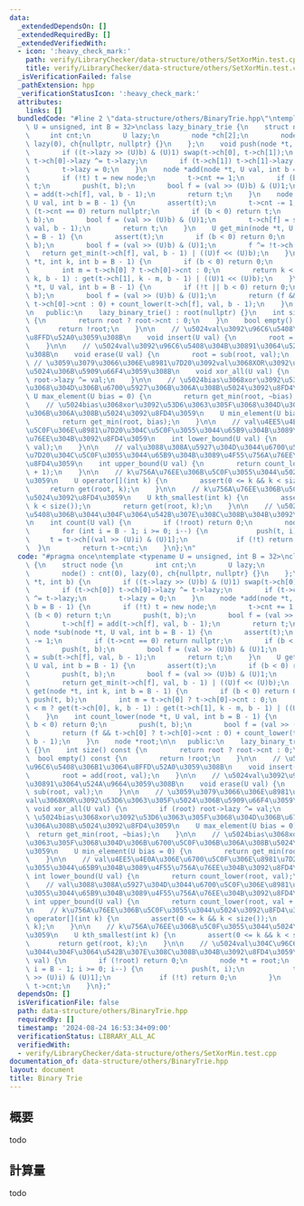 ```yaml
---
data:
  _extendedDependsOn: []
  _extendedRequiredBy: []
  _extendedVerifiedWith:
  - icon: ':heavy_check_mark:'
    path: verify/LibraryChecker/data-structure/others/SetXorMin.test.cpp
    title: verify/LibraryChecker/data-structure/others/SetXorMin.test.cpp
  _isVerificationFailed: false
  _pathExtension: hpp
  _verificationStatusIcon: ':heavy_check_mark:'
  attributes:
    links: []
  bundledCode: "#line 2 \"data-structure/others/BinaryTrie.hpp\"\ntemplate <typename\
    \ U = unsigned, int B = 32>\nclass lazy_binary_trie {\n    struct node {\n   \
    \     int cnt;\n        U lazy;\n        node *ch[2];\n        node() : cnt(0),\
    \ lazy(0), ch{nullptr, nullptr} {}\n    };\n    void push(node *t, int b) {\n\
    \        if ((t->lazy >> (U)b) & (U)1) swap(t->ch[0], t->ch[1]);\n        if (t->ch[0])\
    \ t->ch[0]->lazy ^= t->lazy;\n        if (t->ch[1]) t->ch[1]->lazy ^= t->lazy;\n\
    \        t->lazy = 0;\n    }\n    node *add(node *t, U val, int b = B - 1) {\n\
    \        if (!t) t = new node;\n        t->cnt += 1;\n        if (b < 0) return\
    \ t;\n        push(t, b);\n        bool f = (val >> (U)b) & (U)1;\n        t->ch[f]\
    \ = add(t->ch[f], val, b - 1);\n        return t;\n    }\n    node *sub(node *t,\
    \ U val, int b = B - 1) {\n        assert(t);\n        t->cnt -= 1;\n        if\
    \ (t->cnt == 0) return nullptr;\n        if (b < 0) return t;\n        push(t,\
    \ b);\n        bool f = (val >> (U)b) & (U)1;\n        t->ch[f] = sub(t->ch[f],\
    \ val, b - 1);\n        return t;\n    }\n    U get_min(node *t, U val, int b\
    \ = B - 1) {\n        assert(t);\n        if (b < 0) return 0;\n        push(t,\
    \ b);\n        bool f = (val >> (U)b) & (U)1;\n        f ^= !t->ch[f];\n     \
    \   return get_min(t->ch[f], val, b - 1) | ((U)f << (U)b);\n    }\n    U get(node\
    \ *t, int k, int b = B - 1) {\n        if (b < 0) return 0;\n        push(t, b);\n\
    \        int m = t->ch[0] ? t->ch[0]->cnt : 0;\n        return k < m ? get(t->ch[0],\
    \ k, b - 1) : get(t->ch[1], k - m, b - 1) | ((U)1 << (U)b);\n    }\n    int count_lower(node\
    \ *t, U val, int b = B - 1) {\n        if (!t || b < 0) return 0;\n        push(t,\
    \ b);\n        bool f = (val >> (U)b) & (U)1;\n        return (f && t->ch[0] ?\
    \ t->ch[0]->cnt : 0) + count_lower(t->ch[f], val, b - 1);\n    }\n    node *root;\n\
    \n   public:\n    lazy_binary_trie() : root(nullptr) {}\n    int size() const\
    \ {\n        return root ? root->cnt : 0;\n    }\n    bool empty() const {\n \
    \       return !root;\n    }\n\n    // \u5024val\u3092\u96C6\u5408\u306B1\u3064\
    \u8FFD\u52A0\u3059\u308B\n    void insert(U val) {\n        root = add(root, val);\n\
    \    }\n\n    // \u5024val\u3092\u96C6\u5408\u304B\u30891\u3064\u524A\u9664\u3059\
    \u308B\n    void erase(U val) {\n        root = sub(root, val);\n    }\n\n   \
    \ // \u3059\u3079\u3066\u306E\u8981\u7D20\u3092val\u3068XOR\u3092\u53D6\u3063\u305F\
    \u5024\u306B\u5909\u66F4\u3059\u308B\n    void xor_all(U val) {\n        if (root)\
    \ root->lazy ^= val;\n    }\n\n    // \u5024bias\u3068xor\u3092\u53D6\u3063\u305F\
    \u3068\u304D\u306B\u6700\u5927\u306B\u306A\u308B\u5024\u3092\u8FD4\u3059\n   \
    \ U max_element(U bias = 0) {\n        return get_min(root, ~bias);\n    }\n\n\
    \    // \u5024bias\u3068xor\u3092\u53D6\u3063\u305F\u3068\u304D\u306B\u6700\u5C0F\
    \u306B\u306A\u308B\u5024\u3092\u8FD4\u3059\n    U min_element(U bias = 0) {\n\
    \        return get_min(root, bias);\n    }\n\n    // val\u4EE5\u4E0A\u306E\u6700\
    \u5C0F\u306E\u8981\u7D20\u304C\u5C0F\u3055\u3044\u65B9\u304B\u3089\u4F55\u756A\
    \u76EE\u304B\u3092\u8FD4\u3059\n    int lower_bound(U val) {\n        return count_lower(root,\
    \ val);\n    }\n\n    // val\u3088\u308A\u5927\u304D\u3044\u6700\u5C0F\u306E\u8981\
    \u7D20\u304C\u5C0F\u3055\u3044\u65B9\u304B\u3089\u4F55\u756A\u76EE\u304B\u3092\
    \u8FD4\u3059\n    int upper_bound(U val) {\n        return count_lower(root, val\
    \ + 1);\n    }\n\n    // k\u756A\u76EE\u306B\u5C0F\u3055\u3044\u5024\u3092\u8FD4\
    \u3059\n    U operator[](int k) {\n        assert(0 <= k && k < size());\n   \
    \     return get(root, k);\n    }\n\n    // k\u756A\u76EE\u306B\u5C0F\u3055\u3044\
    \u5024\u3092\u8FD4\u3059\n    U kth_smallest(int k) {\n        assert(0 <= k &&\
    \ k < size());\n        return get(root, k);\n    }\n\n    // \u5024val\u304C\u96C6\
    \u5408\u306B\u3044\u304F\u3064\u542B\u307E\u308C\u308B\u304B\u3092\u8FD4\u3059\
    \n    int count(U val) {\n        if (!root) return 0;\n        node *t = root;\n\
    \        for (int i = B - 1; i >= 0; i--) {\n            push(t, i);\n       \
    \     t = t->ch[(val >> (U)i) & (U)1];\n            if (!t) return 0;\n      \
    \  }\n        return t->cnt;\n    }\n};\n"
  code: "#pragma once\ntemplate <typename U = unsigned, int B = 32>\nclass lazy_binary_trie\
    \ {\n    struct node {\n        int cnt;\n        U lazy;\n        node *ch[2];\n\
    \        node() : cnt(0), lazy(0), ch{nullptr, nullptr} {}\n    };\n    void push(node\
    \ *t, int b) {\n        if ((t->lazy >> (U)b) & (U)1) swap(t->ch[0], t->ch[1]);\n\
    \        if (t->ch[0]) t->ch[0]->lazy ^= t->lazy;\n        if (t->ch[1]) t->ch[1]->lazy\
    \ ^= t->lazy;\n        t->lazy = 0;\n    }\n    node *add(node *t, U val, int\
    \ b = B - 1) {\n        if (!t) t = new node;\n        t->cnt += 1;\n        if\
    \ (b < 0) return t;\n        push(t, b);\n        bool f = (val >> (U)b) & (U)1;\n\
    \        t->ch[f] = add(t->ch[f], val, b - 1);\n        return t;\n    }\n   \
    \ node *sub(node *t, U val, int b = B - 1) {\n        assert(t);\n        t->cnt\
    \ -= 1;\n        if (t->cnt == 0) return nullptr;\n        if (b < 0) return t;\n\
    \        push(t, b);\n        bool f = (val >> (U)b) & (U)1;\n        t->ch[f]\
    \ = sub(t->ch[f], val, b - 1);\n        return t;\n    }\n    U get_min(node *t,\
    \ U val, int b = B - 1) {\n        assert(t);\n        if (b < 0) return 0;\n\
    \        push(t, b);\n        bool f = (val >> (U)b) & (U)1;\n        f ^= !t->ch[f];\n\
    \        return get_min(t->ch[f], val, b - 1) | ((U)f << (U)b);\n    }\n    U\
    \ get(node *t, int k, int b = B - 1) {\n        if (b < 0) return 0;\n       \
    \ push(t, b);\n        int m = t->ch[0] ? t->ch[0]->cnt : 0;\n        return k\
    \ < m ? get(t->ch[0], k, b - 1) : get(t->ch[1], k - m, b - 1) | ((U)1 << (U)b);\n\
    \    }\n    int count_lower(node *t, U val, int b = B - 1) {\n        if (!t ||\
    \ b < 0) return 0;\n        push(t, b);\n        bool f = (val >> (U)b) & (U)1;\n\
    \        return (f && t->ch[0] ? t->ch[0]->cnt : 0) + count_lower(t->ch[f], val,\
    \ b - 1);\n    }\n    node *root;\n\n   public:\n    lazy_binary_trie() : root(nullptr)\
    \ {}\n    int size() const {\n        return root ? root->cnt : 0;\n    }\n  \
    \  bool empty() const {\n        return !root;\n    }\n\n    // \u5024val\u3092\
    \u96C6\u5408\u306B1\u3064\u8FFD\u52A0\u3059\u308B\n    void insert(U val) {\n\
    \        root = add(root, val);\n    }\n\n    // \u5024val\u3092\u96C6\u5408\u304B\
    \u30891\u3064\u524A\u9664\u3059\u308B\n    void erase(U val) {\n        root =\
    \ sub(root, val);\n    }\n\n    // \u3059\u3079\u3066\u306E\u8981\u7D20\u3092\
    val\u3068XOR\u3092\u53D6\u3063\u305F\u5024\u306B\u5909\u66F4\u3059\u308B\n   \
    \ void xor_all(U val) {\n        if (root) root->lazy ^= val;\n    }\n\n    //\
    \ \u5024bias\u3068xor\u3092\u53D6\u3063\u305F\u3068\u304D\u306B\u6700\u5927\u306B\
    \u306A\u308B\u5024\u3092\u8FD4\u3059\n    U max_element(U bias = 0) {\n      \
    \  return get_min(root, ~bias);\n    }\n\n    // \u5024bias\u3068xor\u3092\u53D6\
    \u3063\u305F\u3068\u304D\u306B\u6700\u5C0F\u306B\u306A\u308B\u5024\u3092\u8FD4\
    \u3059\n    U min_element(U bias = 0) {\n        return get_min(root, bias);\n\
    \    }\n\n    // val\u4EE5\u4E0A\u306E\u6700\u5C0F\u306E\u8981\u7D20\u304C\u5C0F\
    \u3055\u3044\u65B9\u304B\u3089\u4F55\u756A\u76EE\u304B\u3092\u8FD4\u3059\n   \
    \ int lower_bound(U val) {\n        return count_lower(root, val);\n    }\n\n\
    \    // val\u3088\u308A\u5927\u304D\u3044\u6700\u5C0F\u306E\u8981\u7D20\u304C\u5C0F\
    \u3055\u3044\u65B9\u304B\u3089\u4F55\u756A\u76EE\u304B\u3092\u8FD4\u3059\n   \
    \ int upper_bound(U val) {\n        return count_lower(root, val + 1);\n    }\n\
    \n    // k\u756A\u76EE\u306B\u5C0F\u3055\u3044\u5024\u3092\u8FD4\u3059\n    U\
    \ operator[](int k) {\n        assert(0 <= k && k < size());\n        return get(root,\
    \ k);\n    }\n\n    // k\u756A\u76EE\u306B\u5C0F\u3055\u3044\u5024\u3092\u8FD4\
    \u3059\n    U kth_smallest(int k) {\n        assert(0 <= k && k < size());\n \
    \       return get(root, k);\n    }\n\n    // \u5024val\u304C\u96C6\u5408\u306B\
    \u3044\u304F\u3064\u542B\u307E\u308C\u308B\u304B\u3092\u8FD4\u3059\n    int count(U\
    \ val) {\n        if (!root) return 0;\n        node *t = root;\n        for (int\
    \ i = B - 1; i >= 0; i--) {\n            push(t, i);\n            t = t->ch[(val\
    \ >> (U)i) & (U)1];\n            if (!t) return 0;\n        }\n        return\
    \ t->cnt;\n    }\n};"
  dependsOn: []
  isVerificationFile: false
  path: data-structure/others/BinaryTrie.hpp
  requiredBy: []
  timestamp: '2024-08-24 16:53:34+09:00'
  verificationStatus: LIBRARY_ALL_AC
  verifiedWith:
  - verify/LibraryChecker/data-structure/others/SetXorMin.test.cpp
documentation_of: data-structure/others/BinaryTrie.hpp
layout: document
title: Binary Trie
---
```


## 概要

todo

## 計算量
todo